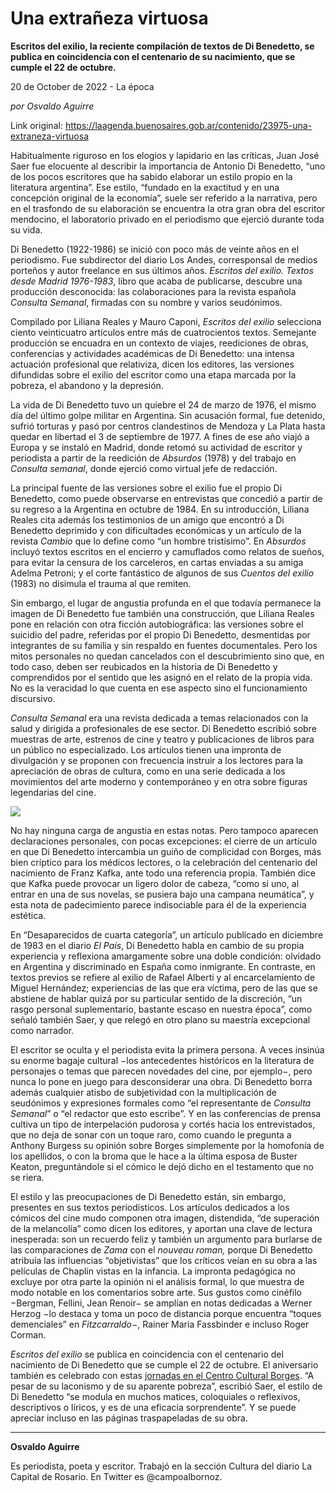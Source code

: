 # Una extrañeza virtuosa

**Escritos del exilio, la reciente compilación de textos de Di Benedetto, se publica en coincidencia con el centenario de su nacimiento, que se cumple el 22 de octubre.**

20 de October de 2022 - La época

_por Osvaldo Aguirre_

Link original: https://laagenda.buenosaires.gob.ar/contenido/23975-una-extraneza-virtuosa



Habitualmente riguroso en los elogios y lapidario en las críticas, Juan José Saer fue elocuente al describir la importancia de Antonio Di Benedetto, “uno de los pocos escritores que ha sabido elaborar un estilo propio en la literatura argentina”. Ese estilo, “fundado en la exactitud y en una concepción original de la economía”, suele ser referido a la narrativa, pero en el trasfondo de su elaboración se encuentra la otra gran obra del escritor mendocino, el laboratorio privado en el periodismo que ejerció durante toda su vida.




Di Benedetto (1922-1986) se inició con poco más de veinte años en el periodismo. Fue subdirector del diario Los Andes, corresponsal de medios porteños y autor freelance en sus últimos años. *Escritos del exilio. Textos desde Madrid 1976-1983*, libro que acaba de publicarse, descubre una producción desconocida: las colaboraciones para la revista española *Consulta Semanal*, firmadas con su nombre y varios seudónimos.




Compilado por Liliana Reales y Mauro Caponi, *Escritos del exilio* selecciona ciento veinticuatro artículos entre más de cuatrocientos textos. Semejante producción se encuadra en un contexto de viajes, reediciones de obras, conferencias y actividades académicas de Di Benedetto: una intensa actuación profesional que relativiza, dicen los editores, las versiones difundidas sobre el exilio del escritor como una etapa marcada por la pobreza, el abandono y la depresión.




La vida de Di Benedetto tuvo un quiebre el 24 de marzo de 1976, el mismo día del último golpe militar en Argentina. Sin acusación formal, fue detenido, sufrió torturas y pasó por centros clandestinos de Mendoza y La Plata hasta quedar en libertad el 3 de septiembre de 1977. A fines de ese año viajó a Europa y se instaló en Madrid, donde retomó su actividad de escritor y periodista a partir de la reedición de *Absurdos* (1978) y del trabajo en *Consulta semanal*, donde ejerció como virtual jefe de redacción.




La principal fuente de las versiones sobre el exilio fue el propio Di Benedetto, como puede observarse en entrevistas que concedió a partir de su regreso a la Argentina en octubre de 1984. En su introducción, Liliana Reales cita además los testimonios de un amigo que encontró a Di Benedetto deprimido y con dificultades económicas y un artículo de la revista *Cambio* que lo define como “un hombre tristísimo”. En *Absurdos* incluyó textos escritos en el encierro y camuflados como relatos de sueños, para evitar la censura de los carceleros, en cartas enviadas a su amiga Adelma Petroni; y el corte fantástico de algunos de sus *Cuentos del exilio* (1983) no disimula el trauma al que remiten.




Sin embargo, el lugar de angustia profunda en el que todavía permanece la imagen de Di Benedetto fue también una construcción, que Liliana Reales pone en relación con otra ficción autobiográfica: las versiones sobre el suicidio del padre, referidas por el propio Di Benedetto, desmentidas por integrantes de su familia y sin respaldo en fuentes documentales. Pero los mitos personales no quedan cancelados con el descubrimiento sino que, en todo caso, deben ser reubicados en la historia de Di Benedetto y comprendidos por el sentido que les asignó en el relato de la propia vida. No es la veracidad lo que cuenta en ese aspecto sino el funcionamiento discursivo.




*Consulta Semanal* era una revista dedicada a temas relacionados con la salud y dirigida a profesionales de ese sector. Di Benedetto escribió sobre muestras de arte, estrenos de cine y teatro y publicaciones de libros para un público no especializado. Los artículos tienen una impronta de divulgación y se proponen con frecuencia instruir a los lectores para la apreciación de obras de cultura, como en una serie dedicada a los movimientos del arte moderno y contemporáneo y en otra sobre figuras legendarias del cine.




![](https://cdn.feater.me/files/images/582106/18a539ad-b4e0-4c7a-a1a2-9bcfe0039377.jpg)




No hay ninguna carga de angustia en estas notas. Pero tampoco aparecen declaraciones personales, con pocas excepciones: el cierre de un artículo en que Di Benedetto intercambia un guiño de complicidad con Borges, más bien críptico para los médicos lectores, o la celebración del centenario del nacimiento de Franz Kafka, ante todo una referencia propia. También dice que Kafka puede provocar un ligero dolor de cabeza, “como si uno, al entrar en una de sus novelas, se pusiera bajo una campana neumática”, y esta nota de padecimiento parece indisociable para él de la experiencia estética.




En “Desaparecidos de cuarta categoría”, un artículo publicado en diciembre de 1983 en el diario *El País*, Di Benedetto habla en cambio de su propia experiencia y reflexiona amargamente sobre una doble condición: olvidado en Argentina y discriminado en España como inmigrante. En contraste, en textos previos se refiere al exilio de Rafael Alberti y al encarcelamiento de Miguel Hernández; experiencias de las que era víctima, pero de las que se abstiene de hablar quizá por su particular sentido de la discreción, “un rasgo personal suplementario, bastante escaso en nuestra época”, como señaló también Saer, y que relegó en otro plano su maestría excepcional como narrador.




El escritor se oculta y el periodista evita la primera persona. A veces insinúa su enorme bagaje cultural −los antecedentes históricos en la literatura de personajes o temas que parecen novedades del cine, por ejemplo−, pero nunca lo pone en juego para desconsiderar una obra. Di Benedetto borra además cualquier atisbo de subjetividad con la multiplicación de seudónimos y expresiones formales como “el representante de *Consulta Semanal*” o “el redactor que esto escribe”. Y en las conferencias de prensa cultiva un tipo de interpelación pudorosa y cortés hacia los entrevistados, que no deja de sonar con un toque raro, como cuando le pregunta a Anthony Burgess su opinión sobre Borges simplemente por la homofonía de los apellidos, o con la broma que le hace a la última esposa de Buster Keaton, preguntándole si el cómico le dejó dicho en el testamento que no se riera.




El estilo y las preocupaciones de Di Benedetto están, sin embargo, presentes en sus textos periodísticos. Los artículos dedicados a los cómicos del cine mudo componen otra imagen, distendida, “de superación de la melancolía” como dicen los editores, y aportan una clave de lectura inesperada: son un recuerdo feliz y también un argumento para burlarse de las comparaciones de *Zama* con el *nouveau roman,* porque Di Benedetto atribuía las influencias “objetivistas” que los críticos veían en su obra a las películas de Chaplin vistas en la infancia. La impronta pedagógica no excluye por otra parte la opinión ni el análisis formal, lo que muestra de modo notable en los comentarios sobre arte. Sus gustos como cinéfilo −Bergman, Fellini, Jean Renoir− se amplían en notas dedicadas a Werner Herzog −lo destaca y toma un poco de distancia porque encuentra “toques demenciales” en *Fitzcarraldo−*, Rainer Maria Fassbinder e incluso Roger Corman.




*Escritos del exilio* se publica en coincidencia con el centenario del nacimiento de Di Benedetto que se cumple el 22 de octubre. El aniversario también es celebrado con estas [jornadas en el Centro Cultural Borges](https://www.adrianahidalgo.com/jornadas-di-benedetto/). “A pesar de su laconismo y de su aparente pobreza”, escribió Saer, el estilo de Di Benedetto “se modula en muchos matices, coloquiales o reflexivos, descriptivos o líricos, y es de una eficacia sorprendente”. Y se puede apreciar incluso en las páginas traspapeladas de su obra.




---




**Osvaldo Aguirre**




Es periodista, poeta y escritor. Trabajó en la sección Cultura del diario La Capital de Rosario. En Twitter es @campoalbornoz.



